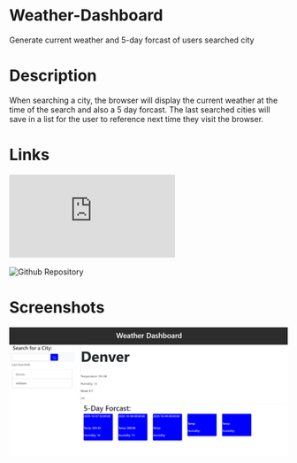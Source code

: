 # Weather-Dashboard
Generate current weather and 5-day forcast of users searched city

# Description
When searching a city, the browser will display the current weather at the time of the search and also a 5 day forcast. The last searched cities will save in a list for the user to reference next time they visit the browser.

# Links
![Weather-Dashboard-URL](https://cc22389.github.io/Weather-Dashboard/index.html)

![Github Repository](https://github.com/cc22389/Weather-Dashboard.git)

# Screenshots
![Weather-Dashboard-Demo](./Assets/Weather-Dashboard-Example.PNG)
